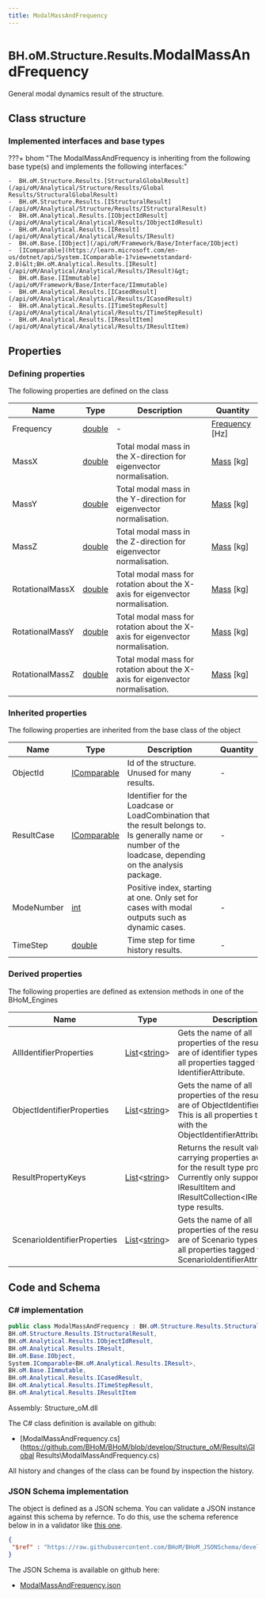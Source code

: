 ```yaml
---
title: ModalMassAndFrequency
---
```


# <small>BH.oM.Structure.Results.</small>**ModalMassAndFrequency**

General modal dynamics result of the structure.

## Class structure

### Implemented interfaces and base types

???+ bhom "The ModalMassAndFrequency is inheriting from the following base type(s) and implements the following interfaces:"

    -  BH.oM.Structure.Results.[StructuralGlobalResult](/api/oM/Analytical/Structure/Results/Global Results/StructuralGlobalResult)
    -  BH.oM.Structure.Results.[IStructuralResult](/api/oM/Analytical/Structure/Results/IStructuralResult)
    -  BH.oM.Analytical.Results.[IObjectIdResult](/api/oM/Analytical/Analytical/Results/IObjectIdResult)
    -  BH.oM.Analytical.Results.[IResult](/api/oM/Analytical/Analytical/Results/IResult)
    -  BH.oM.Base.[IObject](/api/oM/Framework/Base/Interface/IObject)
    -  [IComparable](https://learn.microsoft.com/en-us/dotnet/api/System.IComparable-1?view=netstandard-2.0)&lt;BH.oM.Analytical.Results.[IResult](/api/oM/Analytical/Analytical/Results/IResult)&gt;
    -  BH.oM.Base.[IImmutable](/api/oM/Framework/Base/Interface/IImmutable)
    -  BH.oM.Analytical.Results.[ICasedResult](/api/oM/Analytical/Analytical/Results/ICasedResult)
    -  BH.oM.Analytical.Results.[ITimeStepResult](/api/oM/Analytical/Analytical/Results/ITimeStepResult)
    -  BH.oM.Analytical.Results.[IResultItem](/api/oM/Analytical/Analytical/Results/IResultItem)


## Properties



### Defining properties

The following properties are defined on the class

| Name             | Type             | Description      | Quantity         |
|------------------|------------------|------------------|------------------|
| Frequency | [double](https://learn.microsoft.com/en-us/dotnet/api/System.Double?view=netstandard-2.0) | - | [Frequency](/api/oM/Dimensional/Quantities/Attributes/Frequency) [Hz] |
| MassX | [double](https://learn.microsoft.com/en-us/dotnet/api/System.Double?view=netstandard-2.0) | Total modal mass in the X-direction for eigenvector normalisation. | [Mass](/api/oM/Dimensional/Quantities/Attributes/Mass) [kg] |
| MassY | [double](https://learn.microsoft.com/en-us/dotnet/api/System.Double?view=netstandard-2.0) | Total modal mass in the Y-direction for eigenvector normalisation. | [Mass](/api/oM/Dimensional/Quantities/Attributes/Mass) [kg] |
| MassZ | [double](https://learn.microsoft.com/en-us/dotnet/api/System.Double?view=netstandard-2.0) | Total modal mass in the Z-direction for eigenvector normalisation. | [Mass](/api/oM/Dimensional/Quantities/Attributes/Mass) [kg] |
| RotationalMassX | [double](https://learn.microsoft.com/en-us/dotnet/api/System.Double?view=netstandard-2.0) | Total modal mass for rotation about the X-axis for eigenvector normalisation. | [Mass](/api/oM/Dimensional/Quantities/Attributes/Mass) [kg] |
| RotationalMassY | [double](https://learn.microsoft.com/en-us/dotnet/api/System.Double?view=netstandard-2.0) | Total modal mass for rotation about the X-axis for eigenvector normalisation. | [Mass](/api/oM/Dimensional/Quantities/Attributes/Mass) [kg] |
| RotationalMassZ | [double](https://learn.microsoft.com/en-us/dotnet/api/System.Double?view=netstandard-2.0) | Total modal mass for rotation about the X-axis for eigenvector normalisation. | [Mass](/api/oM/Dimensional/Quantities/Attributes/Mass) [kg] |


### Inherited properties
The following properties are inherited from the base class of the object

| Name             | Type             | Description      | Quantity         |
|------------------|------------------|------------------|------------------|
| ObjectId | [IComparable](https://learn.microsoft.com/en-us/dotnet/api/System.IComparable?view=netstandard-2.0) | Id of the structure. Unused for many results. | - |
| ResultCase | [IComparable](https://learn.microsoft.com/en-us/dotnet/api/System.IComparable?view=netstandard-2.0) | Identifier for the Loadcase or LoadCombination that the result belongs to. Is generally name or number of the loadcase, depending on the analysis package. | - |
| ModeNumber | [int](https://learn.microsoft.com/en-us/dotnet/api/System.Int32?view=netstandard-2.0) | Positive index, starting at one. Only set for cases with modal outputs such as dynamic cases. | - |
| TimeStep | [double](https://learn.microsoft.com/en-us/dotnet/api/System.Double?view=netstandard-2.0) | Time step for time history results. | - |


### Derived properties

The following properties are defined as extension methods in one of the BHoM_Engines

| Name             | Type             | Description      | Quantity         | Engine           |
|------------------|------------------|------------------|------------------|------------------|
| AllIdentifierProperties | [List](https://learn.microsoft.com/en-us/dotnet/api/System.Collections.Generic.List-1?view=netstandard-2.0)&lt;[string](https://learn.microsoft.com/en-us/dotnet/api/System.String?view=netstandard-2.0)&gt; | Gets the name of all properties of the result that are of identifier types. This is all properties tagged with any IdentifierAttribute. | - | Results_Engine |
| ObjectIdentifierProperties | [List](https://learn.microsoft.com/en-us/dotnet/api/System.Collections.Generic.List-1?view=netstandard-2.0)&lt;[string](https://learn.microsoft.com/en-us/dotnet/api/System.String?view=netstandard-2.0)&gt; | Gets the name of all properties of the result that are of ObjectIdentifier types. This is all properties tagged with the ObjectIdentifierAttribute. | - | Results_Engine |
| ResultPropertyKeys | [List](https://learn.microsoft.com/en-us/dotnet/api/System.Collections.Generic.List-1?view=netstandard-2.0)&lt;[string](https://learn.microsoft.com/en-us/dotnet/api/System.String?view=netstandard-2.0)&gt; | Returns the result value carrying properties available for the result type provided. Currently only supported for IResultItem and IResultCollection&lt;IResultItem&gt; type results. | - | Results_Engine |
| ScenarioIdentifierProperties | [List](https://learn.microsoft.com/en-us/dotnet/api/System.Collections.Generic.List-1?view=netstandard-2.0)&lt;[string](https://learn.microsoft.com/en-us/dotnet/api/System.String?view=netstandard-2.0)&gt; | Gets the name of all properties of the result that are of Scenario types. This is all properties tagged with the ScenarioIdentifierAttribute. | - | Results_Engine |


## Code and Schema

### C# implementation

``` C# title="C#"
public class ModalMassAndFrequency : BH.oM.Structure.Results.StructuralGlobalResult,
BH.oM.Structure.Results.IStructuralResult,
BH.oM.Analytical.Results.IObjectIdResult,
BH.oM.Analytical.Results.IResult,
BH.oM.Base.IObject,
System.IComparable<BH.oM.Analytical.Results.IResult>,
BH.oM.Base.IImmutable,
BH.oM.Analytical.Results.ICasedResult,
BH.oM.Analytical.Results.ITimeStepResult,
BH.oM.Analytical.Results.IResultItem
```

Assembly: Structure_oM.dll

The C# class definition is available on github:

- [ModalMassAndFrequency.cs](https://github.com/BHoM/BHoM/blob/develop/Structure_oM/Results\Global Results\ModalMassAndFrequency.cs)

All history and changes of the class can be found by inspection the history.
### JSON Schema implementation

The object is defined as a JSON schema. You can validate a JSON instance against this schema by refernce. To do this, use the schema reference below in in a validator like [this one](https://www.jsonschemavalidator.net/).

``` json title="JSON Schema"
{
 "$ref" : "https://raw.githubusercontent.com/BHoM/BHoM_JSONSchema/develop/Structure_oM/Results/ModalMassAndFrequency.json"
}
```

The JSON Schema is available on github here:

- [ModalMassAndFrequency.json](https://github.com/BHoM/BHoM_JSONSchema/blob/develop/Structure_oM/Results/ModalMassAndFrequency.json)
